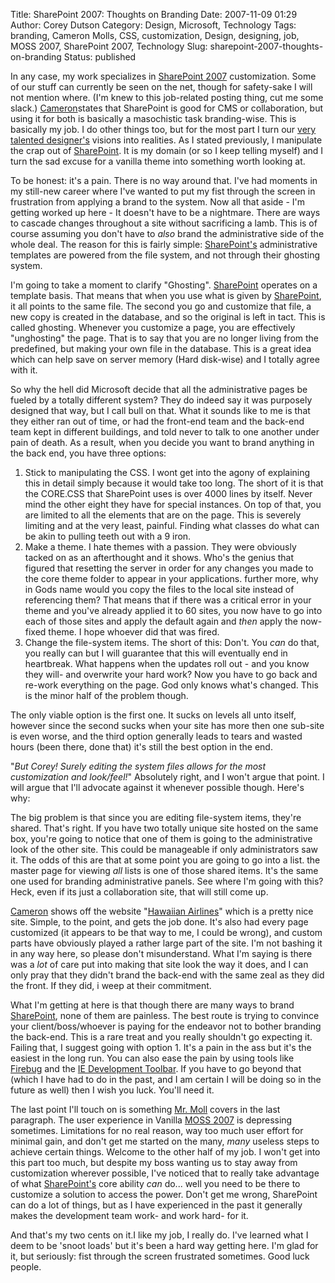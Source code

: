 Title: SharePoint 2007: Thoughts on Branding
Date: 2007-11-09 01:29
Author: Corey Dutson
Category: Design, Microsoft, Technology
Tags: branding, Cameron Molls, CSS, customization, Design, designing, job, MOSS 2007, SharePoint 2007, Technology
Slug: sharepoint-2007-thoughts-on-branding
Status: published

In any case, my work specializes in [SharePoint
2007](http://office.microsoft.com/en-us/sharepointserver/FX100492001033.aspx "SharePoint 2007")
customization. Some of our stuff can currently be seen on the net,
though for safety-sake I will not mention where. (I'm knew to this
job-related posting thing, cut me some slack.)
[Cameron](http://cameronmoll.com/archives/2007/10/sharepoint_2007_pointedly_unskinnable/ "Cameron Moll")states
that SharePoint is good for CMS or collaboration, but using it for both
is basically a masochistic task branding-wise. This is basically my job.
I do other things too, but for the most part I turn our [very talented
designer's](http://plantt.ca/ "Richard Plantt") visions into realities.
As I stated previously, I manipulate the crap out of
[SharePoint](http://office.microsoft.com/en-us/sharepointserver/FX100492001033.aspx "SharePoint 2007").
It is my domain (or so I keep telling myself) and I turn the sad excuse
for a vanilla theme into something worth looking at.

To be honest: it's a pain. There is no way around that. I've had moments
in my still-new career where I've wanted to put my fist through the
screen in frustration from applying a brand to the system. Now all that
aside - I'm getting worked up here - It doesn't have to be a nightmare.
There are ways to cascade changes throughout a site without sacrificing
a lamb. This is of course assuming you don't have to *also* brand the
administrative side of the whole deal. The reason for this is fairly
simple:
[SharePoint's](http://office.microsoft.com/en-us/sharepointserver/FX100492001033.aspx "SharePoint 2007")
administrative templates are powered from the file system, and not
through their ghosting system.

I'm going to take a moment to clarify "Ghosting".
[SharePoint](http://office.microsoft.com/en-us/sharepointserver/FX100492001033.aspx "SharePoint 2007")
operates on a template basis. That means that when you use what is given
by
[SharePoint](http://office.microsoft.com/en-us/sharepointserver/FX100492001033.aspx "SharePoint 2007"),
it all points to the same file. The second you go and customize that
file, a new copy is created in the database, and so the original is left
in tact. This is called ghosting. Whenever you customize a page, you are
effectively "unghosting" the page. That is to say that you are no longer
living from the predefined, but making your own file in the database.
This is a great idea which can help save on server memory (Hard
disk-wise) and I totally agree with it.

So why the hell did Microsoft decide that all the administrative pages
be fueled by a totally different system? They do indeed say it was
purposely designed that way, but I call bull on that. What it sounds
like to me is that they either ran out of time, or had the front-end
team and the back-end team kept in different buildings, and told never
to talk to one another under pain of death. As a result, when you decide
you want to brand anything in the back end, you have three options:

1.  Stick to manipulating the CSS. I wont get into the agony of
    explaining this in detail simply because it would take too long. The
    short of it is that the CORE.CSS that SharePoint uses is over 4000
    lines by itself. Never mind the other eight they have for
    special instances. On top of that, you are limited to all the
    elements that are on the page. This is severely limiting and at the
    very least, painful. Finding what classes do what can be akin to
    pulling teeth out with a 9 iron.
2.  Make a theme. I hate themes with a passion. They were obviously
    tacked on as an afterthought and it shows. Who's the genius that
    figured that resetting the server in order for any changes you made
    to the core theme folder to appear in your applications. further
    more, why in Gods name would you copy the files to the local site
    instead of referencing them? That means that if there was a critical
    error in your theme and you've already applied it to 60 sites, you
    now have to go into each of those sites and apply the default again
    and *then* apply the now-fixed theme. I hope whoever did that
    was fired.
3.  Change the file-system items. The short of this: Don't. You *can* do
    that, you really can but I will guarantee that this will eventually
    end in heartbreak. What happens when the updates roll out - and you
    know they will- and overwrite your hard work? Now you have to go
    back and re-work everything on the page. God only knows
    what's changed. This is the minor half of the problem though.

The only viable option is the first one. It sucks on levels all unto
itself, however since the second sucks when your site has more then one
sub-site is even worse, and the third option generally leads to tears
and wasted hours (been there, done that) it's still the best option in
the end.  
<!--adsense-->  
"*But Corey! Surely editing the system files allows for the most
customization and look/feel!*" Absolutely right, and I won't argue that
point. I will argue that I'll advocate against it whenever possible
though. Here's why:

The big problem is that since you are editing file-system items, they're
shared. That's right. If you have two totally unique site hosted on the
same box, you're going to notice that one of them is going to the
administrative look of the other site. This could be manageable if only
administrators saw it. The odds of this are that at some point you are
going to go into a list. the master page for viewing *all* lists is one
of those shared items. It's the same one used for branding
administrative panels. See where I'm going with this? Heck, even if its
just a collaboration site, that will still come up.

[Cameron](http://cameronmoll.com/archives/2007/10/sharepoint_2007_pointedly_unskinnable/ "Cameron Moll")
shows off the website "[Hawaiian
Airlines](http://www.hawaiianair.com/Pages/Index.aspx "Hawaiian Airlines")"
which is a pretty nice site. Simple, to the point, and gets the job
done. It's also had every page customized (it appears to be that way to
me, I could be wrong), and custom parts have obviously played a rather
large part of the site. I'm not bashing it in any way here, so please
don't misunderstand. What I'm saying is there was a *lot* of care put
into making that site look the way it does, and I can only pray that
they didn't brand the back-end with the same zeal as they did the front.
If they did, i weep at their commitment.

What I'm getting at here is that though there are many ways to brand
[SharePoint](http://office.microsoft.com/en-us/sharepointserver/FX100492001033.aspx "SharePoint 2007"),
none of them are painless. The best route is trying to convince your
client/boss/whoever is paying for the endeavor not to bother branding
the back-end. This is a rare treat and you really shouldn't go expecting
it. Failing that, I suggest going with option 1. It's a pain in the ass
but it's the easiest in the long run. You can also ease the pain by
using tools like [Firebug](http://www.getfirebug.com/ "Firebug") and the
[IE Development
Toolbar](http://www.microsoft.com/downloads/details.aspx?familyid=e59c3964-672d-4511-bb3e-2d5e1db91038&displaylang=en "Internet Explorer Developer Toolbar").
If you have to go beyond that (which I have had to do in the past, and I
am certain I will be doing so in the future as well) then I wish you
luck. You'll need it.

The last point I'll touch on is something [Mr.
Moll](http://cameronmoll.com/archives/2007/10/sharepoint_2007_pointedly_unskinnable/ "Cameron Moll")
covers in the last paragraph. The user experience in Vanilla [MOSS
2007](http://office.microsoft.com/en-us/sharepointserver/FX100492001033.aspx "SharePoint 2007")
is depressing sometimes. Limitations for no real reason, way too much
user effort for minimal gain, and don't get me started on the many,
*many* useless steps to achieve certain things. Welcome to the other
half of my job. I won't get into this part too much, but despite my boss
wanting us to stay away from customization wherever possible, I've
noticed that to really take advantage of what
[SharePoint's](http://office.microsoft.com/en-us/sharepointserver/FX100492001033.aspx "SharePoint 2007")
core ability *can* do... well you need to be there to customize a
solution to access the power. Don't get me wrong, SharePoint can do a
lot of things, but as I have experienced in the past it generally makes
the development team work- and work hard- for it.

And that's my two cents on it.I like my job, I really do. I've learned
what I deem to be 'snoot loads' but it's been a hard way getting here.
I'm glad for it, but seriously: fist through the screen frustrated
sometimes. Good luck people.
